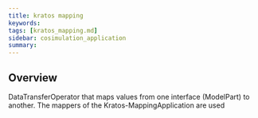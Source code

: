 ```yaml
---
title: kratos mapping
keywords: 
tags: [kratos_mapping.md]
sidebar: cosimulation_application
summary: 
---
```

## Overview
DataTransferOperator that maps values from one interface (ModelPart) to another. The mappers of the Kratos-MappingApplication are used